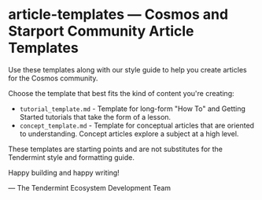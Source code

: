 # article-templates — Cosmos and Starport Community Article Templates

Use these templates along with our style guide to help you create articles for the Cosmos community. 

Choose the template that best fits the kind of content you're creating:

* `tutorial_template.md` - Template for long-form "How To" and Getting Started tutorials that take the form of a lesson.
* `concept_template.md` - Template for conceptual articles that are oriented to understanding. Concept articles explore a subject at a high level.

These templates are starting points and are not substitutes for the Tendermint style and formatting guide. 

Happy building and happy writing!

— The Tendermint Ecosystem Development Team